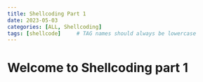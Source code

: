 ```yaml
---
title: Shellcoding Part 1
date: 2023-05-03
categories: [ALL, Shellcoding]
tags: [shellcode]     # TAG names should always be lowercase
---
```


# Welcome to Shellcoding part 1
